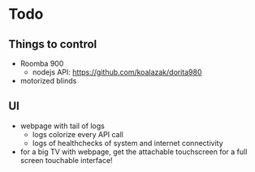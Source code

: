 # Todo

## Things to control
- Roomba 900
    - nodejs API: https://github.com/koalazak/dorita980
- motorized blinds

## UI
- webpage with tail of logs
    - logs colorize every API call
    - logs of healthchecks of system and internet connectivity
- for a big TV with webpage, get the attachable touchscreen for a full screen touchable interface!
